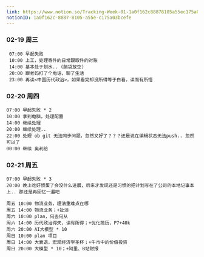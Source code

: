 ```yaml
---
link: https://www.notion.so/Tracking-Week-01-1a0f162c88878105a55ec175a03bcefe
notionID: 1a0f162c-8887-8105-a55e-c175a03bcefe
---
```

### 02-19 周三

	 07:00 早起失败
	 10:00 上工，处理寄件的日常跟取件的对账
	 14:00 基本处于划水.. (脑袋放空)
	 20:00 跟老妈打了个电话，聊了生活
	 23:00 再读<中国历代政治>，如果看完却没所得等于白看。读而有所悟


### 02-20 周四

	07:00 早起失败 * 2
	10:00 拿到电脑，处理配置
	14:00 继续处理
	20:00 继续处理..
	22:00 处理 ob git 无法同步问题，忽然又好了？？？还是说在编辑状态无法push.. 忽然可以了
	00:00 继续 奥利给
	 

### 02-21 周五

	07:00 早起失败 * 3
	20:00 晚上吃好惯蛋了会没什么进展，后来才发现还是习惯的把计划写在了公司的本地记事本上.. 那还是再回忆一遍吧
	
	周五 10:00 物流业务，理清重难点在哪
	周五 14:00 物流业务；+扯淡
	周六 10:00 plan，何去何从
	周六 14:00 历代政治得失，读有所得；+优化简历，P7+40k
	周六 20:00 AI大模型 * 10
	周日 10:00 plan 项目
	周日 14:00 大衰退，宏观经济学圣杯；+牛市中的价值投资
	周日 20:00 大模型 * 10；+阿里、B站财报
	
